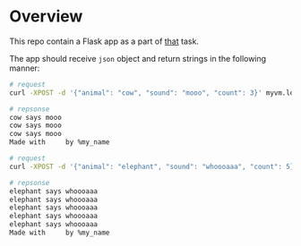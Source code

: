 # Overview

This repo contain a Flask app as a part of [that](https://github.com/oleg1995petrov/devops-andersen-training/tree/master/HW%202) task.  

The app should receive `json` object and return strings in the following manner:

```bash
# request
curl -XPOST -d '{"animal": "cow", "sound": "mooo", "count": 3}' myvm.localhost

# repsonse
cow says mooo
cow says mooo
cow says mooo
Made with     by %my_name

# request
curl -XPOST -d '{"animal": "elephant", "sound": "whoooaaa", "count": 5}' myvm.localhost

# repsonse
elephant says whoooaaa
elephant says whoooaaa
elephant says whoooaaa
elephant says whoooaaa
elephant says whoooaaa
Made with     by %my_name

```
